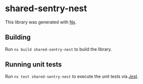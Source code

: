 # shared-sentry-nest

This library was generated with [Nx](https://nx.dev).

## Building

Run `nx build shared-sentry-nest` to build the library.

## Running unit tests

Run `nx test shared-sentry-nest` to execute the unit tests via [Jest](https://jestjs.io).
